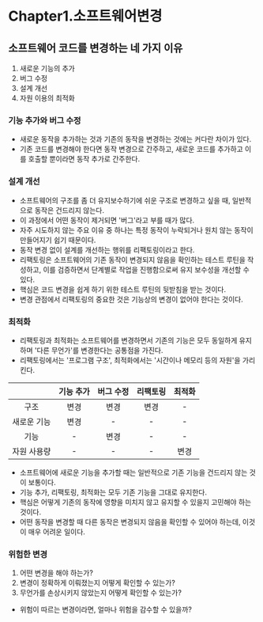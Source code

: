 # Chapter1.소프트웨어변경

## 소프트웨어 코드를 변경하는 네 가지 이유
1. 새로운 기능의 추가
2. 버그 수정
3. 설계 개선
4. 자원 이용의 최적화

### 기능 추가와 버그 수정
- 새로운 동작을 추가하는 것과 기존의 동작을 변경하는 것에는 커다란 차이가 있다.
- 기존 코드를 변경해야 한다면 동작 변경으로 간주하고, 새로운 코드를 추가하고 이를 호출할 뿐이라면 동작 추가로 간주한다.

### 설계 개선
- 소프트웨어의 구조를 좀 더 유지보수하기에 쉬운 구조로 변경하고 싶을 때, 일반적으로 동작은 건드리지 않는다.
- 이 과정에서 어떤 동작이 제거되면 '버그'라고 부를 때가 많다.
- 자주 시도하지 않는 주요 이유 중 하나는 특정 동작이 누락되거나 원치 않는 동작이 만들어지기 쉽기 때문이다.
- 동작 변경 없이 설계를 개선하는 행위를 리팩토링이라고 한다.
- 리팩토링은 소프트웨어의 기존 동작이 변경되지 않음을 확인하는 테스트 루틴을 작성하고, 이를 검증하면서 단계별로 작업을 진행함으로써 유지 보수성을 개선할 수 있다.
- 핵심은 코드 변경을 쉽게 하기 위한 테스트 루틴의 뒷받침을 받는 것이다.
- 변경 관점에서 리팩토링의 중요한 것은 기능상의 변경이 없어야 한다는 것이다.

### 최적화
- 리팩토링과 최적화는 소프트웨어를 변경하면서 기존의 기능은 모두 동일하게 유지하며 '다른 무언가'를 변경한다는 공통점을 가진다.
- 리팩토링에서는 '프로그램 구조', 최적화에서는 '시간이나 메모리 등의 자원'을 가리킨다.

|                | 기능 추가      | 버그 수정      | 리팩토링       | 최적화         |
|:--------------:|:-------------:|:-------------:|:-------------:|:-------------:|
| 구조           |        변경     |         변경      |       변경        |        -       |
| 새로운 기능    |         변경      |          -     |        -       |         -      |
| 기능           |       -        |       변경        |       -        |       -        |
| 자원 사용량    |         -      |       -        |        -       |         변경      |

- 소프트웨어에 새로운 기능을 추가할 때는 일반적으로 기존 기능을 건드리지 않는 것이 보통이다.
- 기능 추가, 리팩토링, 최적화는 모두 기존 기능을 그대로 유지한다.
- 핵심은 어떻게 기존의 동작에 영향을 미치지 않고 유지할 수 있을지 고민해야 하는 것이다.
- 어떤 동작을 변경할 때 다른 동작은 변경되지 않음을 확인할 수 있어야 하는데, 이것이 매우 어려운 일이다.

### 위험한 변경
1. 어떤 변경을 해야 하는가?
2. 변경이 정확하게 이뤄졌는지 어떻게 확인할 수 있는가?
3. 무언가를 손상시키지 않았는지 어떻게 확인할 수 있는가?
- 위험이 따르는 변경이라면, 얼마나 위험을 감수할 수 있을까?
